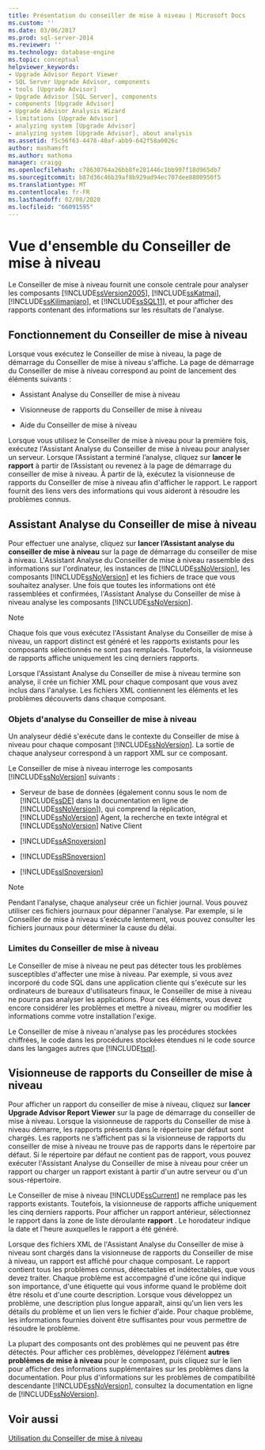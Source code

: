 ```yaml
---
title: Présentation du conseiller de mise à niveau | Microsoft Docs
ms.custom: ''
ms.date: 03/06/2017
ms.prod: sql-server-2014
ms.reviewer: ''
ms.technology: database-engine
ms.topic: conceptual
helpviewer_keywords:
- Upgrade Advisor Report Viewer
- SQL Server Upgrade Advisor, components
- tools [Upgrade Advisor]
- Upgrade Advisor [SQL Server], components
- components [Upgrade Advisor]
- Upgrade Advisor Analysis Wizard
- limitations [Upgrade Advisor]
- analyzing system [Upgrade Advisor]
- analyzing system [Upgrade Advisor], about analysis
ms.assetid: f5c56f63-4478-40af-abb9-642f58a0026c
author: mashamsft
ms.author: mathoma
manager: craigg
ms.openlocfilehash: c78630764a26bb8fe281446c1bb997f18d965db7
ms.sourcegitcommit: b87d36c46b39af8b929ad94ec707dee8800950f5
ms.translationtype: MT
ms.contentlocale: fr-FR
ms.lasthandoff: 02/08/2020
ms.locfileid: "66091595"
---
```

# <a name="upgrade-advisor-overview"></a>Vue d'ensemble du Conseiller de mise à niveau
  Le Conseiller de mise à niveau fournit une console centrale pour analyser les composants [!INCLUDE[ssVersion2005](../../includes/ssversion2005-md.md)], [!INCLUDE[ssKatmai](../../includes/sskatmai-md.md)], [!INCLUDE[ssKilimanjaro](../../includes/sskilimanjaro-md.md)], et [!INCLUDE[ssSQL11](../../includes/sssql11-md.md)], et pour afficher des rapports contenant des informations sur les résultats de l'analyse.  
  
## <a name="how-upgrade-advisor-works"></a>Fonctionnement du Conseiller de mise à niveau  
 Lorsque vous exécutez le Conseiller de mise à niveau, la page de démarrage du Conseiller de mise à niveau s'affiche. La page de démarrage du Conseiller de mise à niveau correspond au point de lancement des éléments suivants :  
  
-   Assistant Analyse du Conseiller de mise à niveau  
  
-   Visionneuse de rapports du Conseiller de mise à niveau  
  
-   Aide du Conseiller de mise à niveau  
  
 Lorsque vous utilisez le Conseiller de mise à niveau pour la première fois, exécutez l'Assistant Analyse du Conseiller de mise à niveau pour analyser un serveur. Lorsque l’Assistant a terminé l’analyse, cliquez sur **lancer le rapport** à partir de l’Assistant ou revenez à la page de démarrage du conseiller de mise à niveau. À partir de là, exécutez la visionneuse de rapports du Conseiller de mise à niveau afin d'afficher le rapport. Le rapport fournit des liens vers des informations qui vous aideront à résoudre les problèmes connus.  
  
## <a name="upgrade-advisor-analysis-wizard"></a>Assistant Analyse du Conseiller de mise à niveau  
 Pour effectuer une analyse, cliquez sur **lancer l’Assistant analyse du conseiller de mise à niveau** sur la page de démarrage du conseiller de mise à niveau. L'Assistant Analyse du Conseiller de mise à niveau rassemble des informations sur l'ordinateur, les instances de [!INCLUDE[ssNoVersion](../../includes/ssnoversion-md.md)], les composants [!INCLUDE[ssNoVersion](../../includes/ssnoversion-md.md)] et les fichiers de trace que vous souhaitez analyser. Une fois que toutes les informations ont été rassemblées et confirmées, l'Assistant Analyse du Conseiller de mise à niveau analyse les composants [!INCLUDE[ssNoVersion](../../includes/ssnoversion-md.md)].  
  
> [!NOTE]  
>  Chaque fois que vous exécutez l'Assistant Analyse du Conseiller de mise à niveau, un rapport distinct est généré et les rapports existants pour les composants sélectionnés ne sont pas remplacés. Toutefois, la visionneuse de rapports affiche uniquement les cinq derniers rapports.  
  
 Lorsque l'Assistant Analyse du Conseiller de mise à niveau termine son analyse, il crée un fichier XML pour chaque composant que vous avez inclus dans l'analyse. Les fichiers XML contiennent les éléments et les problèmes découverts dans chaque composant.  
  
### <a name="what-upgrade-advisor-analyzes"></a>Objets d'analyse du Conseiller de mise à niveau  
 Un analyseur dédié s'exécute dans le contexte du Conseiller de mise à niveau pour chaque composant [!INCLUDE[ssNoVersion](../../includes/ssnoversion-md.md)]. La sortie de chaque analyseur correspond à un rapport XML sur ce composant.  
  
 Le Conseiller de mise à niveau interroge les composants [!INCLUDE[ssNoVersion](../../includes/ssnoversion-md.md)] suivants :  
  
-   Serveur de base de données (également connu sous le nom de [!INCLUDE[ssDE](../../includes/ssde-md.md)] dans la documentation en ligne de [!INCLUDE[ssNoVersion](../../includes/ssnoversion-md.md)]), qui comprend la réplication, [!INCLUDE[ssNoVersion](../../includes/ssnoversion-md.md)] Agent, la recherche en texte intégral et [!INCLUDE[ssNoVersion](../../includes/ssnoversion-md.md)] Native Client  
  
-   [!INCLUDE[ssASnoversion](../../includes/ssasnoversion-md.md)]  
  
-   [!INCLUDE[ssRSnoversion](../../includes/ssrsnoversion-md.md)]  
  
-   [!INCLUDE[ssISnoversion](../../includes/ssisnoversion-md.md)]  
  
> [!NOTE]  
>  Pendant l'analyse, chaque analyseur crée un fichier journal. Vous pouvez utiliser ces fichiers journaux pour dépanner l'analyse. Par exemple, si le Conseiller de mise à niveau s'exécute lentement, vous pouvez consulter les fichiers journaux pour déterminer la cause du délai.  
  
### <a name="upgrade-advisor-limitations"></a>Limites du Conseiller de mise à niveau  
 Le Conseiller de mise à niveau ne peut pas détecter tous les problèmes susceptibles d'affecter une mise à niveau. Par exemple, si vous avez incorporé du code SQL dans une application cliente qui s'exécute sur les ordinateurs de bureaux d'utilisateurs finaux, le Conseiller de mise à niveau ne pourra pas analyser les applications. Pour ces éléments, vous devez encore considérer les problèmes et mettre à niveau, migrer ou modifier les informations comme votre installation l'exige.  
  
 Le Conseiller de mise à niveau n'analyse pas les procédures stockées chiffrées, le code dans les procédures stockées étendues ni le code source dans les langages autres que [!INCLUDE[tsql](../../includes/tsql-md.md)].  
  
## <a name="upgrade-advisor-report-viewer"></a>Visionneuse de rapports du Conseiller de mise à niveau  
 Pour afficher un rapport du conseiller de mise à niveau, cliquez sur **lancer Upgrade Advisor Report Viewer** sur la page de démarrage du conseiller de mise à niveau. Lorsque la visionneuse de rapports du Conseiller de mise à niveau démarre, les rapports présents dans le répertoire par défaut sont chargés. Les rapports ne s’affichent pas si la visionneuse de rapports du conseiller de mise à niveau ne trouve pas de rapports dans le répertoire par défaut. Si le répertoire par défaut ne contient pas de rapport, vous pouvez exécuter l'Assistant Analyse du Conseiller de mise à niveau pour créer un rapport ou charger un rapport existant à partir d'un autre serveur ou d'un sous-répertoire.  
  
 Le Conseiller de mise à niveau [!INCLUDE[ssCurrent](../../includes/sscurrent-md.md)] ne remplace pas les rapports existants. Toutefois, la visionneuse de rapports affiche uniquement les cinq derniers rapports. Pour afficher un rapport antérieur, sélectionnez le rapport dans la zone de liste déroulante **rapport** . Le horodateur indique la date et l'heure auxquelles le rapport a été généré.  
  
 Lorsque des fichiers XML de l'Assistant Analyse du Conseiller de mise à niveau sont chargés dans la visionneuse de rapports du Conseiller de mise à niveau, un rapport est affiché pour chaque composant. Le rapport contient tous les problèmes connus, détectables et indétectables, que vous devez traiter. Chaque problème est accompagné d'une icône qui indique son importance, d'une étiquette qui vous informe quand le problème doit être résolu et d'une courte description. Lorsque vous développez un problème, une description plus longue apparaît, ainsi qu'un lien vers les détails du problème et un lien vers le fichier d'aide. Pour chaque problème, les informations fournies doivent être suffisantes pour vous permettre de résoudre le problème.  
  
 La plupart des composants ont des problèmes qui ne peuvent pas être détectés. Pour afficher ces problèmes, développez l’élément **autres problèmes de mise à niveau** pour le composant, puis cliquez sur le lien pour afficher des informations supplémentaires sur les problèmes dans la documentation. Pour plus d'informations sur les problèmes de compatibilité descendante [!INCLUDE[ssNoVersion](../../includes/ssnoversion-md.md)], consultez la documentation en ligne de [!INCLUDE[ssNoVersion](../../includes/ssnoversion-md.md)].  
  
## <a name="see-also"></a>Voir aussi  
 [Utilisation du Conseiller de mise à niveau](../../../2014/sql-server/install/working-with-upgrade-advisor.md)  
  
  
